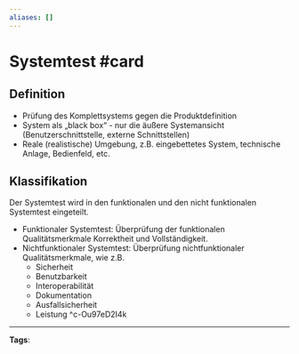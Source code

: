 ```yaml
---
aliases: []
---
```


# Systemtest #card
## Definition
- Prüfung des Komplettsystems gegen die Produktdefinition
- System als „black box“ - nur die äußere Systemansicht (Benutzerschnittstelle, externe Schnittstellen)
- Reale (realistische) Umgebung, z.B. eingebettetes System, technische Anlage, Bedienfeld, etc.
## Klassifikation
Der Systemtest wird in den funktionalen und den nicht funktionalen Systemtest eingeteilt.
- Funktionaler Systemtest: Überprüfung der funktionalen Qualitätsmerkmale Korrektheit und Vollständigkeit.
- Nichtfunktionaler Systemtest: Überprüfung nichtfunktionaler Qualitätsmerkmale, wie z.B.
	- Sicherheit
	- Benutzbarkeit
	- Interoperabilität
	- Dokumentation
	- Ausfallsicherheit
	- Leistung
^c-Ou97eD2I4k
---
**Tags**: 